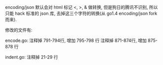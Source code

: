 encoding/json 默认会对 html 标记 <, >, & 做转换, 但是狗日的腾讯不识别, 所以只能 hack 标准的
json 库, 去掉这三个字符的转换(从 go1.4 encoding/json fork 而来).

修改的文件有:

encode.go:
注释掉 791-794行, 增加 795-798 行
注释掉 871-874行, 增加 875-878 行

indent.go:
注释掉 21-29 行
